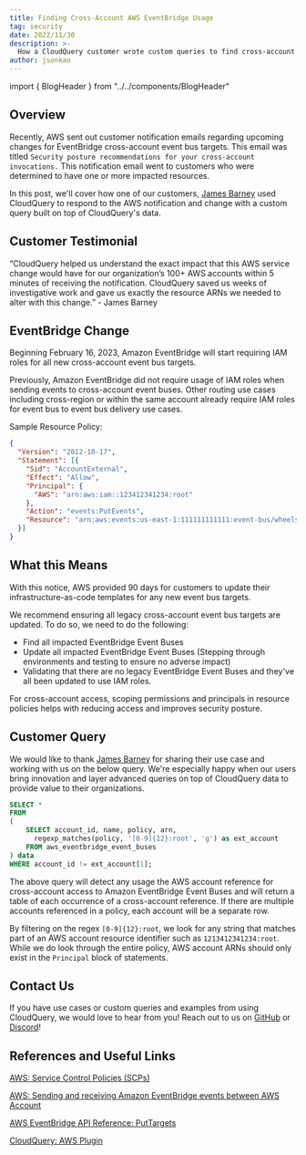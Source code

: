 ```yaml
---
title: Finding Cross-Account AWS EventBridge Usage
tag: security
date: 2022/11/30
description: >-
  How a CloudQuery customer wrote custom queries to find cross-account AWS EventBridge Usage.  AWS recently updated security features to help improve security of cross-account AWS EventBridge Event Bus Targets.  Teams can migrate to these new features to increase security and compliance.
author: jsonkao
---
```


import { BlogHeader } from "../../components/BlogHeader"

<BlogHeader/>

## Overview

Recently, AWS sent out customer notification emails regarding upcoming changes for EventBridge cross-account event bus targets.  This email was titled `Security posture recommendations for your cross-account invocations.` This notification email went to customers who were determined to have one or more impacted resources.

In this post, we'll cover how one of our customers, [James Barney](https://www.linkedin.com/in/james-barney/) used CloudQuery to respond to the AWS notification and change with a custom query built on top of CloudQuery's data.

## Customer Testimonial

“CloudQuery helped us understand the exact impact that this AWS service change would have for our organization’s 100+ AWS accounts within 5 minutes of receiving the notification. CloudQuery saved us weeks of investigative work and gave us exactly the resource ARNs we needed to alter with this change.” - James Barney

## EventBridge Change

Beginning February 16, 2023, Amazon EventBridge will start requiring IAM roles for all new cross-account event bus targets.

Previously, Amazon EventBridge did not require usage of IAM roles when sending events to cross-account event buses. Other routing use cases including cross-region or within the same account already require IAM roles for event bus to event bus delivery use cases. 

Sample Resource Policy:
```json
{
  "Version": "2012-10-17",
  "Statement": [{
    "Sid": "AccountExternal",
    "Effect": "Allow",
    "Principal": {
      "AWS": "arn:aws:iam::123412341234:root"
    },
    "Action": "events:PutEvents",
    "Resource": "arn:aws:events:us-east-1:111111111111:event-bus/wheels-on-the-bus"
  }]
}
```

## What this Means

With this notice, AWS provided 90 days for customers to update their infrastructure-as-code templates for any new event bus targets.

We recommend ensuring all legacy cross-account event bus targets are updated.  To do so, we need to do the following:
* Find all impacted EventBridge Event Buses
* Update all impacted EventBridge Event Buses (Stepping through environments and testing to ensure no adverse impact)
* Validating that there are no legacy EventBridge Event Buses and they've all been updated to use IAM roles.

For cross-account access, scoping permissions and principals in resource policies helps with reducing access and improves security posture.   

## Customer Query

We would like to thank [James Barney](https://www.linkedin.com/in/james-barney/) for sharing their use case and working with us on the below query.  We're especially happy when our users bring innovation and layer advanced queries on top of CloudQuery data to provide value to their organizations.

```sql
SELECT *
FROM
(
	SELECT account_id, name, policy, arn,
	  regexp_matches(policy, '[0-9]{12}:root', 'g') as ext_account
	FROM aws_eventbridge_event_buses
) data
WHERE account_id != ext_account[1];
```
The above query will detect any usage the AWS account reference for cross-account access to Amazon EventBridge Event Buses and will return a table of each occurrence of a cross-account reference. If there are multiple accounts referenced in a policy, each account will be a separate row.

By filtering on the regex `[0-9]{12}:root`, we look for any string that matches part of an AWS account resource identifier such as `1213412341234:root`.  While we do look through the entire policy, AWS account ARNs should only exist in the `Principal` block of statements. 

## Contact Us

If you have use cases or custom queries and examples from using CloudQuery, we would love to hear from you! Reach out to us on [GitHub](https://github.com/cloudquery/cloudquery) or [Discord](https://cloudquery.io/discord)!

## References and Useful Links

[AWS: Service Control Policies (SCPs)](https://docs.aws.amazon.com/organizations/latest/userguide/orgs_manage_policies_scps.html)

[AWS: Sending and receiving Amazon EventBridge events between AWS Account](https://docs.aws.amazon.com/eventbridge/latest/userguide/eb-cross-account.html)

[AWS EventBridge API Reference: PutTargets](https://docs.aws.amazon.com/eventbridge/latest/APIReference/API_PutTargets.html)

[CloudQuery: AWS Plugin](https://www.cloudquery.io/docs/plugins/sources/aws/overview)